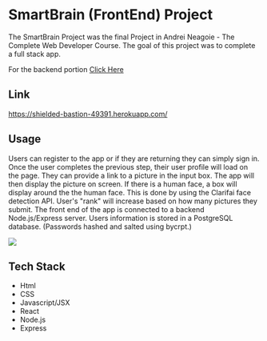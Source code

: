 # SmartBrain (FrontEnd) Project

The SmartBrain Project was the final Project in Andrei Neagoie - The Complete Web Developer Course. The goal of this project was to complete a full stack app.

For the backend portion [Click Here](https://github.com/Almag3st/Projects/tree/master/Projects%20From%20Tuts/SmartBrainAPI)

## Link

https://shielded-bastion-49391.herokuapp.com/

## Usage

Users can register to the app or if they are returning they can simply sign in. Once the user completes the previous step, their user profile will load on the page. They can provide a link to a picture in the input box. The app will then display the picture on screen. If there is a human face, a box will display around the the human face. This is done by using the Clarifai face detection API. User's "rank" will increase based on how many pictures they submit. The front end of the app is connected to a backend Node.js/Express server. Users information is stored in a PostgreSQL database. (Passwords hashed and salted using bycrpt.)

![](project_demo.gif)

## Tech Stack

- Html
- CSS
- Javascript/JSX
- React
- Node.js
- Express
